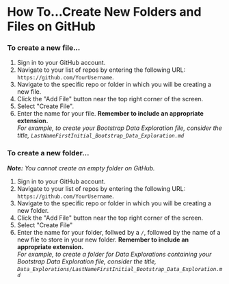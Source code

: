 # How To...Create New Folders and Files on GitHub

### To create a new file...

1. Sign in to your GitHub account.
2. Navigate to your list of repos by entering the following URL: `https://github.com/YourUsername`.
3. Navigate to the specific repo or folder in which you will be creating a new file.
4. Click the "Add File" button near the top right corner of the screen.
5. Select "Create File".
6. Enter the name for your file.  **Remember to include an appropriate extension.**<br>*For example, to create your Bootstrap Data Exploration file, consider the title, `LastNameFirstInitial_Bootstrap_Data_Exploration.md`*

### To create a new folder...

***Note:** You cannot create an empty folder on GitHub.*

1. Sign in to your GitHub account.
2. Navigate to your list of repos by entering the following URL: `https://github.com/YourUsername`.
3. Navigate to the specific repo or folder in which you will be creating a new folder.
4. Click the "Add File" button near the top right corner of the screen.
5. Select "Create File"
6. Enter the name for your folder, follwed by a `/`, followed by the name of a new file to store in your new folder. **Remember to include an appropriate extension.**<br>*For example, to create a folder for Data Explorations containing your Bootstrap Data Exploration file, consider the title, `Data_Explorations/LastNameFirstInitial_Bootstrap_Data_Exploration.md`*
